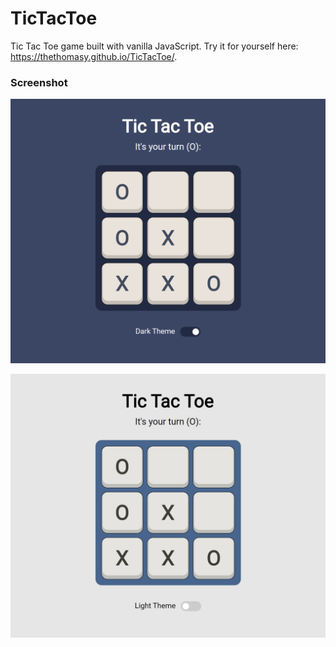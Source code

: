 # TicTacToe

Tic Tac Toe game built with vanilla JavaScript. Try it for yourself here: https://thethomasy.github.io/TicTacToe/.

### Screenshot

![](./screenshots/screenshot-dark.png)

![](./screenshots/screenshot-light.png)
